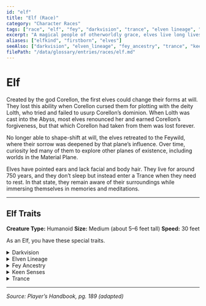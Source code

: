 ```yaml
---
id: "elf"
title: "Elf (Race)"
category: "Character Races"
tags: ["race", "elf", "fey", "darkvision", "trance", "elven lineage", "humanoid", "corellon", "lolth"]
excerpt: "A magical people of otherworldly grace, elves live long lives, possess keen senses, and have a deep connection to the Feywild. They are known for their distinct lineages: Drow, High Elf, and Wood Elf."
aliases: ["elfkind", "firstborn", "elves"]
seeAlso: ["darkvision", "elven_lineage", "fey_ancestry", "trance", "keen_senses", "drow_lineage", "high_elf_lineage", "wood_elf_lineage", "dancing_lights", "faerie_fire", "darkness", "prestidigitation", "detect_magic", "misty_step", "druidcraft", "longstrider", "pass_without_trace"]
filePath: "/data/glossary/entries/races/elf.md"
---
```

# Elf

Created by the god Corellon, the first elves could change their forms at will. They lost this ability when Corellon cursed them for plotting with the deity Lolth, who tried and failed to usurp Corellon’s dominion. When Lolth was cast into the Abyss, most elves renounced her and earned Corellon’s forgiveness, but that which Corellon had taken from them was lost forever.

No longer able to shape-shift at will, the elves retreated to the <span data-term-id="feywild" class="glossary-term-link-from-markdown">Feywild</span>, where their sorrow was deepened by that plane’s influence. Over time, curiosity led many of them to explore other planes of existence, including worlds in the <span data-term-id="material_plane" class="glossary-term-link-from-markdown">Material Plane</span>.

Elves have pointed ears and lack facial and body hair. They live for around 750 years, and they don’t sleep but instead enter a <span data-term-id="trance" class="glossary-term-link-from-markdown">Trance</span> when they need to rest. In that state, they remain aware of their surroundings while immersing themselves in memories and meditations.

---
## Elf Traits
**Creature Type:** <span data-term-id="humanoid" class="glossary-term-link-from-markdown">Humanoid</span>
**Size:** Medium (about 5–6 feet tall)
**Speed:** 30 feet

As an Elf, you have these special traits.

<details id="elf-trait-darkvision">
  <summary>Darkvision</summary>
  <div>
    <p>You have <span data-term-id="darkvision" class="glossary-term-link-from-markdown">Darkvision</span> with a range of 60 feet.</p>
  </div>
</details>

<details id="elf-trait-elven-lineage" markdown="1">
  <summary>Elven Lineage</summary>
  <div>
    <p>You are part of a lineage that grants you supernatural abilities. Choose one of the lineages from the entries below this one in the glossary. You gain the level 1 benefit of that lineage, and when you reach character levels 3 and 5, you learn the higher-level spell for your chosen lineage. <span data-term-id="intelligence" class="glossary-term-link-from-markdown">Intelligence</span>, <span data-term-id="wisdom" class="glossary-term-link-from-markdown">Wisdom</span>, or <span data-term-id="charisma" class="glossary-term-link-from-markdown">Charisma</span> is your <span data-term-id="spellcasting_ability" class="glossary-term-link-from-markdown">spellcasting ability</span> for the <span data-term-id="spells_chapter" class="glossary-term-link-from-markdown">spells</span> you cast with this trait (choose the ability when you select the lineage).</p>
  </div>
</details>

<details id="elf-trait-fey-ancestry">
  <summary>Fey Ancestry</summary>
  <div>
    <p>You have <span data-term-id="advantage" class="glossary-term-link-from-markdown">Advantage</span> on <span data-term-id="saving_throw" class="glossary-term-link-from-markdown">saving throws</span> you make to avoid or end the <span data-term-id="charmed_condition" class="glossary-term-link-from-markdown">Charmed condition</span>.</p>
  </div>
</details>

<details id="elf-trait-keen-senses">
  <summary>Keen Senses</summary>
  <div>
    <p>You have <span data-term-id="proficiency" class="glossary-term-link-from-markdown">proficiency</span> in the <span data-term-id="insight" class="glossary-term-link-from-markdown">Insight</span>, <span data-term-id="perception" class="glossary-term-link-from-markdown">Perception</span>, or <span data-term-id="survival" class="glossary-term-link-from-markdown">Survival</span> <span data-term-id="skills_list" class="glossary-term-link-from-markdown">skill</span> (choose one).</p>
  </div>
</details>

<details id="elf-trait-trance">
  <summary>Trance</summary>
  <div>
    <p>You don’t need to sleep, and magic can’t put you to sleep. You can finish a <span data-term-id="long_rest" class="glossary-term-link-from-markdown">Long Rest</span> in 4 hours if you spend those hours in a trancelike meditation, during which you retain consciousness.</p>
  </div>
</details>

---
*Source: Player’s Handbook, pg. 189 (adapted)*

